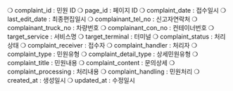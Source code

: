 
❍ complaint_id : 민원 ID
❍ page_id : 페이지 ID
❍ complaint_date : 접수일시
❍ last_edit_date : 최종편집일시
❍ complainant_tel_no : 신고자연락처
❍ complainant_truck_no : 차량번호
❍ complainant_con_no : 컨테이너번호
❍ target_service : 서비스명
❍ target_terminal : 터미널
❍ complaint_status : 처리상태
❍ complaint_receiver : 접수자
❍ complaint_handler : 처리자
❍ complaint_type : 민원유형
❍ complaint_detail_type : 상세민원유형
❍ complaint_title : 민원내용
❍ complaint_content : 문의상세
❍ complaint_processing : 처리내용
❍ complaint_handling : 민원처리
❍ created_at : 생성일시
❍ updated_at : 수정일시